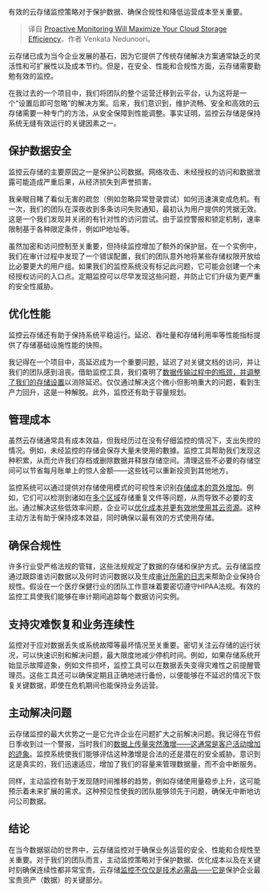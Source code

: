 
<!--
title: 主动监控将最大限度地提高您的云存储效率
cover: https://cdn.thenewstack.io/media/2024/10/4bc21b2e-vladislav-glukhotko-8wm3bpyba_g-unsplash-scaled.jpg
-->

有效的云存储监控策略对于保护数据、确保合规性和降低运营成本至关重要。

> 译自 [Proactive Monitoring Will Maximize Your Cloud Storage Efficiency](https://thenewstack.io/proactive-monitoring-will-maximize-your-cloud-storage-efficiency/)，作者 Venkata Nedunoori。

云存储已成为当今企业发展的基石，因为它提供了传统存储解决方案通常缺乏的灵活性和可扩展性以及成本节约。但是，在安全、性能和合规性方面，云存储需要勤勉有效的监控。

在我过去的一个项目中，我们将团队的整个运营迁移到云平台，认为这将是一个“设置后即可忽略”的解决方案。后来，我们意识到，维护流畅、安全和高效的云存储需要一种专门的方法，从安全保障到性能调整。事实证明，监控云存储是保持系统无缝有效运行的关键因素之一。

## 保护数据安全

监控云存储的主要原因之一是保护公司数据。网络攻击、未经授权的访问和数据泄露可能造成严重后果，从经济损失到声誉损害。

我亲眼目睹了看似无害的疏忽（例如忽略异常登录尝试）如何迅速演变成危机。有一次，我们的团队在深夜收到多条访问失败通知，最初认为用户提供的凭据无效。这是一个我们发现并关闭的有针对性的访问尝试。由于监控警报和锁定机制，速率限制基于各种限定条件，例如IP地址等。

虽然加密和访问控制至关重要，但持续监控增加了额外的保护层。在一个实例中，我们在审计过程中发现了一个错误配置，我们的团队意外地将某些存储权限开放给比必要更大的用户组。如果我们的监控系统没有标记此问题，它可能会创建一个未经授权访问的入口点。定期监控可以尽早发现这些问题，并防止它们升级为更严重的安全性威胁。

## 优化性能

监控云存储还有助于保持系统平稳运行。延迟、吞吐量和存储利用率等性能指标提供了存储基础设施性能的快照。

我记得在一个项目中，高延迟成为一个重要问题，延迟了对关键文档的访问，并让我们的团队感到沮丧。借助监控工具，我们查明了[数据传输过程中的瓶颈，并调整了我们的存储设置](https://thenewstack.io/processing-large-data-sets-in-fine-grained-parallel-streams-with-sql/)以消除延迟。仅仅通过解决这个微小但影响重大的问题，看到生产力回升，这是一种解脱。此外，监控还有助于容量规划。

## 管理成本

虽然云存储通常具有成本效益，但我经历过在没有仔细监控的情况下，支出失控的情况。例如，未经监控的存储会保存大量未使用的數據。监控工具帮助我们发现这种积累，从而允许我们存档或删除数据并释放存储空间。清理这些不必要的存储空间可以节省每月账单上的惊人金额——这些钱可以重新投资到其他地方。

监控系统可以通过提供对存储使用模式的可视性来识别[存储成本的意外增加](https://thenewstack.io/the-unexpected-costs-of-flaky-tests/)。例如，它们可以检测到诸如在[多个区域](https://thenewstack.io/stream-data-across-multiple-regions-and-clouds-with-kafka/)存储重复文件等问题，从而导致不必要的支出。通过解决这些低效率问题，企业可以[优化成本并更有效地使用其云资源](https://thenewstack.io/engineers-guide-to-cloud-cost-optimization-engineering-resources-in-the-cloud/)。这种主动方法有助于保持成本效益，同时确保以最有效的方式使用存储。

## 确保合规性

许多行业受严格法规的管辖，这些法规规定了数据的存储和保护方式。云存储监控通过跟踪谁访问数据以及何时访问数据以及生成[审计所需的日志](https://thenewstack.io/why-audit-logs-are-important/)来帮助企业保持合规性。假设在一个医疗保健行业的团队工作意味着要密切遵守HIPAA法规。有效的监控工具使我们能够在审计期间追踪每个数据访问实例。

## 支持灾难恢复和业务连续性

监控对于应对数据丢失或系统故障等最坏情况至关重要。密切关注云存储的运行状况，可以快速识别和解决问题，最大限度地减少停机时间。例如，如果存储系统开始显示故障迹象，例如文件损坏，监控工具可以在数据丢失变得灾难性之前提醒管理员。这些工具还可以确保定期且正确地进行备份，以便能够在不延迟的情况下恢复关键数据，即使在危机期间也能保持业务运营。

## 主动解决问题

云存储监控的最大优势之一是它允许企业在问题扩大之前解决问题。我记得在节假日季收到过一个警报，当时我们的[数据上传量突然激增——这通常是客户活动增加的迹象](https://thenewstack.io/redefine-customer-data-analytics-using-an-open-source-stack/)。监控系统使我们能够评估这种激增是合法的还是潜在的安全威胁。意识到这是真实的，我们迅速适应，增加了我们的容量来管理数据量，而不会中断服务。

同样，主动监控有助于发现随时间推移的趋势，例如存储使用量稳步上升，这可能预示着未来扩展的需求。这种预见性使我的团队能够领先于问题，确保无中断地访问公司数据。

## 结论

在当今数据驱动的世界中，云存储监控对于确保业务运营的安全、性能和合规性至关重要。对于我们的团队而言，主动监控策略对于保护数据、优化成本以及在关键时刻确保连续性都非常宝贵。云存储[监控不仅仅是技术必需品——它是](https://thenewstack.io/object-storage-is-key-to-taming-cloud-costs/)保护企业最宝贵资产（数据）的关键部分。
